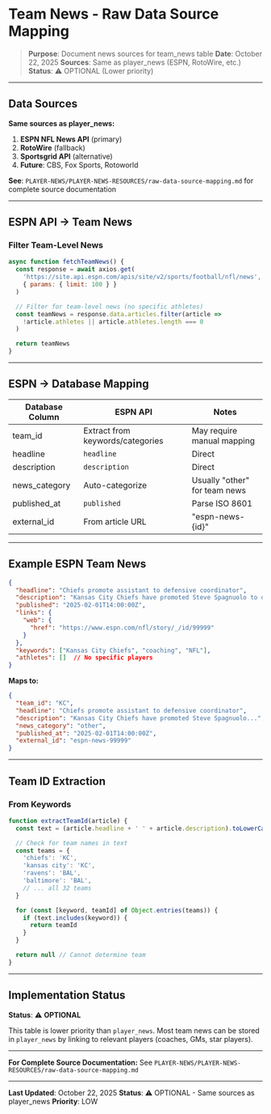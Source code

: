 # Team News - Raw Data Source Mapping

> **Purpose**: Document news sources for team_news table
> **Date**: October 22, 2025
> **Sources**: Same as player_news (ESPN, RotoWire, etc.)
> **Status**: ⚠️ OPTIONAL (Lower priority)

---

## Data Sources

**Same sources as player_news:**

1. **ESPN NFL News API** (primary)
2. **RotoWire** (fallback)
3. **Sportsgrid API** (alternative)
4. **Future**: CBS, Fox Sports, Rotoworld

**See**: `PLAYER-NEWS/PLAYER-NEWS-RESOURCES/raw-data-source-mapping.md` for complete source documentation

---

## ESPN API → Team News

### Filter Team-Level News

```javascript
async function fetchTeamNews() {
  const response = await axios.get(
    'https://site.api.espn.com/apis/site/v2/sports/football/nfl/news',
    { params: { limit: 100 } }
  )

  // Filter for team-level news (no specific athletes)
  const teamNews = response.data.articles.filter(article =>
    !article.athletes || article.athletes.length === 0
  )

  return teamNews
}
```

---

## ESPN → Database Mapping

| Database Column | ESPN API | Notes |
|-----------------|----------|-------|
| team_id | Extract from keywords/categories | May require manual mapping |
| headline | `headline` | Direct |
| description | `description` | Direct |
| news_category | Auto-categorize | Usually "other" for team news |
| published_at | `published` | Parse ISO 8601 |
| external_id | From article URL | "espn-news-{id}" |

---

## Example ESPN Team News

```json
{
  "headline": "Chiefs promote assistant to defensive coordinator",
  "description": "Kansas City Chiefs have promoted Steve Spagnuolo to defensive coordinator...",
  "published": "2025-02-01T14:00:00Z",
  "links": {
    "web": {
      "href": "https://www.espn.com/nfl/story/_/id/99999"
    }
  },
  "keywords": ["Kansas City Chiefs", "coaching", "NFL"],
  "athletes": []  // No specific players
}
```

**Maps to:**
```json
{
  "team_id": "KC",
  "headline": "Chiefs promote assistant to defensive coordinator",
  "description": "Kansas City Chiefs have promoted Steve Spagnuolo...",
  "news_category": "other",
  "published_at": "2025-02-01T14:00:00Z",
  "external_id": "espn-news-99999"
}
```

---

## Team ID Extraction

### From Keywords

```javascript
function extractTeamId(article) {
  const text = (article.headline + ' ' + article.description).toLowerCase()

  // Check for team names in text
  const teams = {
    'chiefs': 'KC',
    'kansas city': 'KC',
    'ravens': 'BAL',
    'baltimore': 'BAL',
    // ... all 32 teams
  }

  for (const [keyword, teamId] of Object.entries(teams)) {
    if (text.includes(keyword)) {
      return teamId
    }
  }

  return null // Cannot determine team
}
```

---

## Implementation Status

**Status**: ⚠️ **OPTIONAL**

This table is lower priority than `player_news`. Most team news can be stored in `player_news` by linking to relevant players (coaches, GMs, star players).

---

**For Complete Source Documentation:**
See `PLAYER-NEWS/PLAYER-NEWS-RESOURCES/raw-data-source-mapping.md`

---

**Last Updated**: October 22, 2025
**Status**: ⚠️ OPTIONAL - Same sources as player_news
**Priority**: LOW
